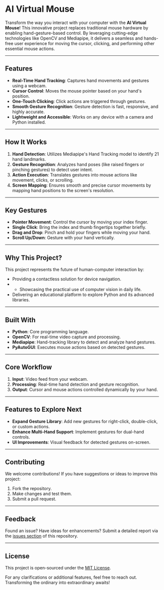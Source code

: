 # **AI Virtual Mouse**

Transform the way you interact with your computer with the **AI Virtual Mouse**! This innovative project replaces traditional mouse hardware by enabling hand-gesture-based control. By leveraging cutting-edge technologies like OpenCV and Mediapipe, it delivers a seamless and hands-free user experience for moving the cursor, clicking, and performing other essential mouse actions.

---

## **Features**
- **Real-Time Hand Tracking**: Captures hand movements and gestures using a webcam.
- **Cursor Control**: Moves the mouse pointer based on your hand's position.
- **One-Touch Clicking**: Click actions are triggered through gestures.
- **Smooth Gesture Recognition**: Gesture detection is fast, responsive, and highly accurate.
- **Lightweight and Accessible**: Works on any device with a camera and Python installed.

---

## **How It Works**
1. **Hand Detection**: Utilizes Mediapipe's Hand Tracking model to identify 21 hand landmarks.
2. **Gesture Recognition**: Analyzes hand poses (like raised fingers or pinching gestures) to detect user intent.
3. **Action Execution**: Translates gestures into mouse actions like movement, clicks, or scrolling.
4. **Screen Mapping**: Ensures smooth and precise cursor movements by mapping hand positions to the screen's resolution.

---

## **Key Gestures**
- **Pointer Movement**: Control the cursor by moving your index finger.
- **Single Click**: Bring the index and thumb fingertips together briefly.
- **Drag and Drop**: Pinch and hold your fingers while moving your hand.
- **Scroll Up/Down**: Gesture with your hand vertically.

---

## **Why This Project?**
This project represents the future of human-computer interaction by:
- Providing a contactless solution for device navigation.
- - Showcasing the practical use of computer vision in daily life.
- Delivering an educational platform to explore Python and its advanced libraries.

---

## **Built With**
- **Python**: Core programming language.
- **OpenCV**: For real-time video capture and processing.
- **Mediapipe**: Hand-tracking library to detect and analyze hand gestures.
- **PyAutoGUI**: Executes mouse actions based on detected gestures.

---

## **Core Workflow**
1. **Input**: Video feed from your webcam.
2. **Processing**: Real-time hand detection and gesture recognition.
3. **Output**: Cursor and mouse actions controlled dynamically by your hand.

---

## **Features to Explore Next**
- **Expand Gesture Library**: Add new gestures for right-click, double-click, or custom actions.
- **Enhance Multi-Hand Support**: Implement gestures for dual-hand controls.
- **UI Improvements**: Visual feedback for detected gestures on-screen.

---

## **Contributing**
We welcome contributions! If you have suggestions or ideas to improve this project:
1. Fork the repository.
2. Make changes and test them.
3. Submit a pull request.

---

## **Feedback**
Found an issue? Have ideas for enhancements? Submit a detailed report via the [issues section](#) of this repository.

---

## **License**
This project is open-sourced under the [MIT License](LICENSE).  

For any clarifications or additional features, feel free to reach out. Transforming the ordinary into extraordinary awaits!

